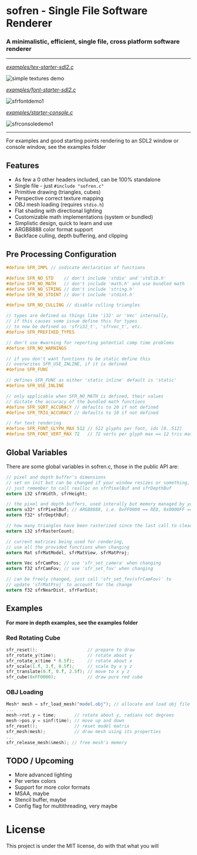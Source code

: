 # sofren - Single File Software Renderer

### A minimalistic, efficient, single file, cross platform software renderer

---

[*examples/tex-starter-sdl2.c*](https://github.com/cyprus327/sofren/blob/main/examples/tex-starter-sdl2.c)

![simple textures demo](https://github.com/user-attachments/assets/83dbc4ed-2fad-42e1-839e-ae6d80d4919b)

[*examples/font-starter-sdl2.c*](https://github.com/cyprus327/sofren/blob/main/examples/font-starter-sdl2.c)

![sfrfontdemo1](https://github.com/user-attachments/assets/87f62598-b39e-4d04-b19d-0f97ddba1622)

[*examples/starter-console.c*](https://github.com/cyprus327/sofren/blob/main/examples/tex-starter-sdl2.c)

![sfrconsoledemo1](https://github.com/user-attachments/assets/36b51566-7893-4729-a498-b18c6569ea83)

---

For examples and good starting points rendering to an SDL2 window or console window, see the examples folder

## Features
- As few a 0 other headers included, can be 100% standalone
- Single file - just `#include "sofren.c"`
- Primitive drawing (triangles, cubes)
- Perspective correct texture mapping
- OBJ mesh loading (requires `stdio.h`)
- Flat shading with directional lighting
- Customizable math implementations (system or bundled)
- Simplistic design, quick to learn and use
- ARGB8888 color format support
- Backface culling, depth buffering, and clipping

## Pre Processing Configuration 
```c
#define SFR_IMPL // indicate declaration of functions

#define SFR_NO_STD    // don't include 'stdio' and 'stdlib.h'
#define SFR_NO_MATH   // don't include 'math.h' and use bundled math
#define SFR_NO_STRING // don't include 'string.h'
#define SFR_NO_STDINT // don't include 'stdint.h'

#define SFR_NO_CULLING // disable culling triangles

// types are defined as things like 'i32' or 'Vec' internally,
// if this causes some issue define this for types
// to now be defined as 'sfri32_t', 'sfrvec_t', etc.
#define SFR_PREFIXED_TYPES

// don't use #warning for reporting potential comp time problems
#define SFR_NO_WARNINGS

// if you don't want functions to be static define this
// overwrites SFR_USE_INLINE, if it is defined
#define SFR_FUNC

// defines SFR_FUNC as either 'static inline' default is 'static'
#define SFR_USE_INLINE

// only applicable when SFR_NO_MATH is defined, their values
// dictate the accuracy of the bundled math functions
#define SFR_SQRT_ACCURACY // defaults to 20 if not defined
#define SFR_TRIG_ACCURACY // defaults to 10 if not defined

// for text rendering
#define SFR_FONT_GLYPH_MAX 512 // 512 glyphs per font, ids [0..512]
#define SFR_FONT_VERT_MAX 72   // 72 verts per glyph max == 12 tris max
```

## Global Variables

There are some global variables in sofren.c, those in the public API are:

```c
// pixel and depth buffer's dimensions
// set on init but can be changed if your window resizes or something,
// just remember to call realloc on sfrPixelBuf and sfrDepthBuf
extern i32 sfrWidth, sfrHeight;

// the pixel and depth buffers, used interally but memory managed by you
extern u32* sfrPixelBuf; // ARGB8888, i.e. 0xFF0000 == RED, 0x0000FF == BLUE
extern f32* sfrDepthBuf;

// how many triangles have been rasterized since the last call to clear
extern i32 sfrRasterCount;

// current matrices being used for rendering,
// use all the provided functions when changing
extern Mat sfrMatModel, sfrMatView, sfrMatProj;

extern Vec sfrCamPos; // use 'sfr_set_camera' when changing
extern f32 sfrCamFov; // use 'sfr_set_fov' when changing

// can be freely changed, just call 'sfr_set_fov(sfrCamFov)' to
// update 'sfrMatProj' to account for the change
extern f32 sfrNearDist, sfrFarDist;
```

## Examples

**For more in depth examples, see the examples folder**

### Red Rotating Cube
```c
sfr_reset();                   // prepare to draw
sfr_rotate_y(time);            // rotate about y
sfr_rotate_x(time * 0.5f);     // rotate about x
sfr_scale(1.f, 3.f, 0.5f);     // scale by x y z
sfr_translate(0.f, 0.f, 2.5f); // move to x y z
sfr_cube(0xFF0000);            // draw pure red cube
```

### OBJ Loading
```c
Mesh* mesh = sfr_load_mesh("model.obj"); // allocate and load obj file
...
mesh->rot.y = time;       // rotate about y, radians not degrees
mesh->pos.y = sinf(time); // move up and down
sfr_reset();              // reset model matrix
sfr_mesh(mesh);           // draw mesh using its properties
...
sfr_release_mesh(&mesh); // free mesh's memory
``` 

## TODO / Upcoming
- More advanced lighting
- Per vertex colors
- Support for more color formats
- MSAA, maybe
- Stencil buffer, maybe
- Config flag for multithreading, very maybe

# License
This project is under the MIT license, do with that what you will

